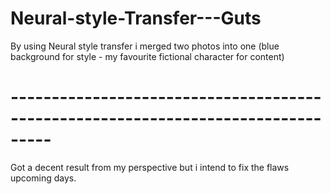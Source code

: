 # Neural-style-Transfer---Guts
By using Neural style transfer i merged two photos into one (blue background for style - my favourite fictional character for content) 
# ---------------------------------------------------------------------------------
Got a decent result from my perspective but i intend to fix the flaws upcoming days.
